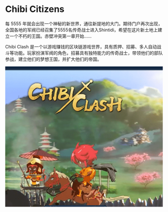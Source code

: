 # Chibi Citizens

每 5555 年就会出现一个神秘的新世界，通往新提地的大门。期待门户再次出现，全国各地的军阀已经召集了5555名传奇战士进入Shintidi，希望在这片新土地上建立一个不朽的王国。赤壁冲突第一章开始……

Chibi Clash 是一个以游戏赚钱的区块链游戏世界，具有质押、招募、多人自动战斗等功能。玩家扮演军阀的角色，招募具有独特能力的传奇战士，带领他们的部队参战，建立他们的梦想王国，并扩大他们的帝国。

![nft](01.png)
